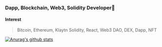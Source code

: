### Dapp, Blockchain, Web3, Solidity Developer👋

#### Interest
> Bitcoin, Ethereum, Klaytn
> Solidity, React, Web3
> DAO, DEX, Dapp, NFT


[![Anurag's github stats](https://github-readme-stats.vercel.app/api?username=hyeok230)](https://github.com/anuraghazra/github-readme-stats)

<!--
**hyeok230/hyeok230** is a ✨ _special_ ✨ repository because its `README.md` (this file) appears on your GitHub profile.

Here are some ideas to get you started:

- 🔭 I’m currently working on ...
- 🌱 I’m currently learning ...
- 👯 I’m looking to collaborate on ...
- 🤔 I’m looking for help with ...
- 💬 Ask me about ...
- 📫 How to reach me: ...
- 😄 Pronouns: ...
- ⚡ Fun fact: ...
-->
